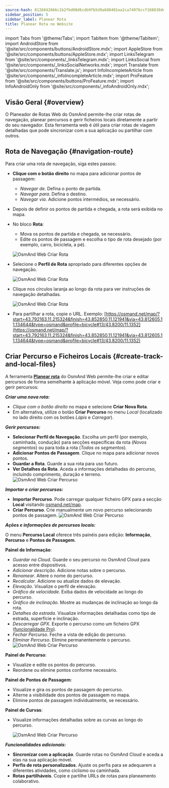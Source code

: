 ```yaml
---
source-hash: 8126842666c1b2fbd00d6cdb9fb5d9a688401ea2ca74976ccf168038defc6772
sidebar_position: 5
sidebar_label: Planear Rota
title: Planear Rota no Website
---
```

import Tabs from '@theme/Tabs';
import TabItem from '@theme/TabItem';
import AndroidStore from '@site/src/components/buttons/AndroidStore.mdx';
import AppleStore from '@site/src/components/buttons/AppleStore.mdx';
import LinksTelegram from '@site/src/components/_linksTelegram.mdx';
import LinksSocial from '@site/src/components/_linksSocialNetworks.mdx';
import Translate from '@site/src/components/Translate.js';
import InfoIncompleteArticle from '@site/src/components/_infoIncompleteArticle.mdx';
import ProFeature from '@site/src/components/buttons/ProFeature.mdx';
import InfoAndroidOnly from '@site/src/components/_infoAndroidOnly.mdx';


<InfoIncompleteArticle/>


## Visão Geral {#overview}

O Planeador de Rotas Web do OsmAnd permite-lhe criar rotas de navegação, planear percursos e gerir ficheiros locais diretamente a partir do seu navegador. Esta ferramenta web é útil para criar rotas de viagem detalhadas que pode sincronizar com a sua aplicação ou partilhar com outros.


## Rota de Navegação {#navigation-route}

Para criar uma rota de navegação, siga estes passos:

- **Clique com o botão direito** no mapa para adicionar pontos de passagem:

  - *Navegar de*. Defina o ponto de partida.
  - *Navegar para*. Defina o destino.
  - *Navegar via*. Adicione pontos intermédios, se necessário.

- Depois de definir os pontos de partida e chegada, a rota será exibida no mapa.

- No bloco **Rota**:

  - Mova os pontos de partida e chegada, se necessário.
  - Edite os pontos de passagem e escolha o tipo de rota desejado (por exemplo, carro, bicicleta, a pé).

  ![OsmAnd Web Criar Rota](@site/static/img/web/navigation.png)

- Selecione o **Perfil de Rota** apropriado para diferentes opções de navegação.

  ![OsmAnd Web Criar Rota](@site/static/img/web/profile_type.png)

- Clique nos círculos laranja ao longo da rota para ver instruções de navegação detalhadas.

  ![OsmAnd Web Criar Rota](@site/static/img/web/nav_instr.png)

- Para partilhar a rota, copie o URL. Exemplo: [https://osmand.net/map/?start=43.792163,11.215324&finish=43.852850,11.121941&via=43.812605,11.134644&type=osmand&profile=bicycle#13/43.8200/11.1352](https://osmand.net/map/?start=43.792163,11.215324&finish=43.852850,11.121941&via=43.812605,11.134644&type=osmand&profile=bicycle#13/43.8200/11.1352)


## Criar Percurso e Ficheiros Locais {#create-track-and-local-files}

A ferramenta [**Planear rota**](../plan-route/create-route.md) do OsmAnd Web permite-lhe criar e editar percursos de forma semelhante à aplicação móvel. Veja como pode criar e gerir percursos:


***Criar uma nova rota:***

- *Clique com o botão direito* no mapa e selecione **Criar Nova Rota**.
- Em alternativa, utilize o botão **Criar Percurso** no menu *Local* (localizado no lado direito com os botões *Lápis* e *Carregar*).


***Gerir percursos:***

- **Selecionar Perfil de Navegação**. Escolha um perfil (por exemplo, caminhada, condução) para secções específicas da rota (*Novos segmentos*) ou para toda a rota (*Todos os segmentos*).
- **Adicionar Pontos de Passagem**. Clique no mapa para adicionar novos pontos.
- **Guardar a Rota**. Guarde a sua rota para uso futuro.
- **Ver Detalhes da Rota**. Aceda a informações detalhadas do percurso, incluindo comprimento, duração e terreno.
  ![OsmAnd Web Criar Percurso](@site/static/img/web/create_route.png)


***Importar e criar percursos:***

- **Importar Percurso**. Pode carregar qualquer ficheiro GPX para a secção **Local** visitando [osmand.net/map](https://osmand.net/map).
- **Criar Percurso**. Crie manualmente um novo percurso selecionando pontos de passagem.
  ![OsmAnd Web Criar Percurso](@site/static/img/web/create_route_2.png)


***Ações e informações de percursos locais:***

O menu **Percurso Local** oferece três painéis para edição: **Informação**, **Percurso** e **Pontos de Passagem**.

**Painel de Informação**:

- *Guardar na Cloud*. Guarde o seu percurso no OsmAnd Cloud para acesso entre dispositivos.
- *Adicionar descrição*. Adicione notas sobre o percurso.
- *Renomear*. Altere o nome do percurso.
- *Recalcular*. Adicione ou atualize dados de elevação.
- *Elevação*. Visualize o perfil de elevação.
- *Gráfico de velocidade*. Exiba dados de velocidade ao longo do percurso.
- *Gráfico de inclinação*. Mostre as mudanças de inclinação ao longo da rota.
- *Detalhes da estrada*. Visualize informações detalhadas como tipo de estrada, superfície e inclinação.
- *Descarregar GPX*. Exporte o percurso como um ficheiro GPX ([funcionalidade Pro](../purchases/index.md)).
- *Fechar Percurso*. Feche a vista de edição do percurso.
- *Eliminar Percurso*. Elimine permanentemente o percurso.
  ![OsmAnd Web Criar Percurso](@site/static/img/web/create_route_3.png)

**Painel de Percurso**:

- Visualize e edite os pontos do percurso.
- Reordene ou elimine pontos conforme necessário.

**Painel de Pontos de Passagem**:

- Visualize e gira os pontos de passagem do percurso.
- Alterne a visibilidade dos pontos de passagem no mapa.
- Elimine pontos de passagem individualmente, se necessário.

**Painel de Curvas**:

- Visualize informações detalhadas sobre as curvas ao longo do percurso.

  ![OsmAnd Web Criar Percurso](@site/static/img/web/create_route_1.png)


***Funcionalidades adicionais:***

- **Sincronizar com a aplicação**. Guarde rotas no OsmAnd Cloud e aceda a elas na sua aplicação móvel.
- **Perfis de rota personalizados**. Ajuste os perfis para se adequarem a diferentes atividades, como ciclismo ou caminhada.
- **Rotas partilháveis**. Copie e partilhe URLs de rotas para planeamento colaborativo.